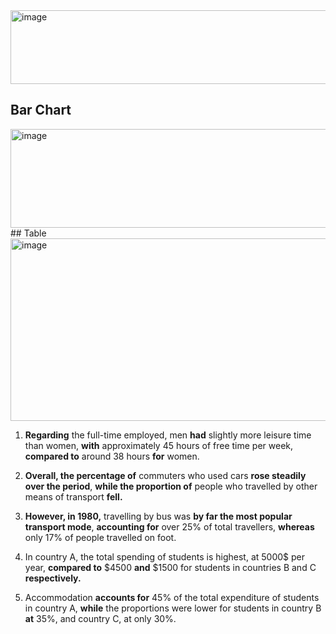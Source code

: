 <img width="1246" height="118" alt="image" src="https://github.com/user-attachments/assets/9e65d7bc-d4f6-4686-8427-81ce2ae5fc16" />

## Bar Chart
<img width="1266" height="158" alt="image" src="https://github.com/user-attachments/assets/9db559c0-1c7a-4df6-994a-d0442b165b6f" />
## Table
<img width="1214" height="292" alt="image" src="https://github.com/user-attachments/assets/00e580a8-57e6-45a5-b0c6-a7a78470fed9" />

1. **Regarding** the full-time employed, men **had** slightly more leisure time than women, **with** approximately 45 hours of free time per week, **compared to** around 38 hours **for** women.

2. **Overall, the percentage of** commuters who used cars **rose steadily over the period**, **while the proportion of** people who travelled by other means of transport **fell.**
3. **However, in 1980,** travelling by bus was **by far the most popular transport mode**, **accounting for** over 25% of total travellers, **whereas** only 17% of people travelled on foot.
4. In country A, the total spending of students is highest, at 5000$ per year, **compared to** $4500 **and** $1500 for students in countries B and C 
**respectively.**
5. Accommodation **accounts for** 45% of the total expenditure of students in country A, **while** the proportions were lower for students in country B **at** 35%, and country C, at only 30%.







